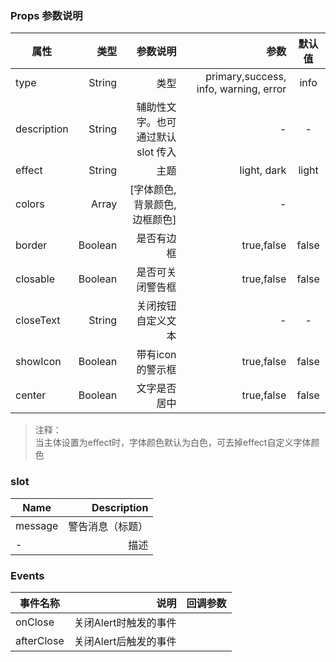 ### Props 参数说明
| 属性     | 类型| 参数说明  | 参数   |  默认值  |
| -------- | -----:| -----:  |-----:  | :----:  |
| type | String | 类型 | primary,success, info, warning, error | info |
| description | String | 辅助性文字。也可通过默认 slot 传入 | - | - |
| effect | String | 主题 | light, dark | light |
| colors | Array | [字体颜色,背景颜色,边框颜色] | - |   |
| border | Boolean | 是否有边框 | true,false | false |
| closable | Boolean | 是否可关闭警告框 | true,false | false |
| closeText | String | 关闭按钮自定义文本 | - | - |
| showIcon | Boolean | 带有icon的警示框 | true,false | false |
| center | Boolean | 文字是否居中 | true,false | false |
> 注释：<br>
> 当主体设置为effect时，字体颜色默认为白色，可去掉effect自定义字体颜色


### slot 
| Name     | Description| 
| -------- | -----:|
| message | 警告消息（标题） | 
| - | 描述 |

### Events
| 事件名称     | 说明 | 回调参数  | 
| -------- | -----:| -----:  |
| onClose | 关闭Alert时触发的事件 |  | 
| afterClose | 关闭Alert后触发的事件 |  | 
